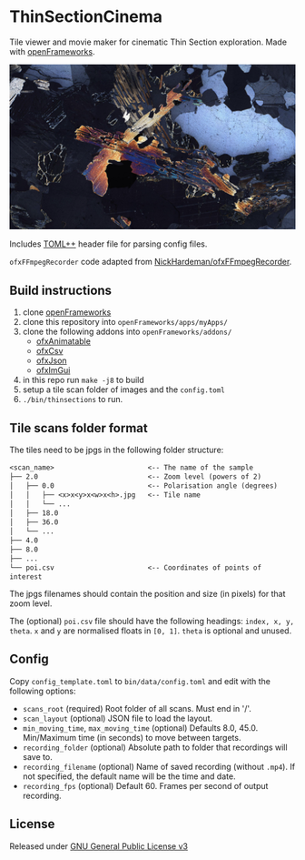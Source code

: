# ThinSectionCinema

Tile viewer and movie maker for cinematic Thin Section exploration.
Made with [openFrameworks](https://openframeworks.cc/).

![Screenshot of a thin section scan with cross polarisation.](thinsection.png)

Includes [TOML++](https://marzer.github.io/tomlplusplus/index.html) header file for parsing config files.

`ofxFFmpegRecorder` code adapted from [NickHardeman/ofxFFmpegRecorder](https://github.com/NickHardeman/ofxFFmpegRecorder).

## Build instructions

1. clone [openFrameworks](https://github.com/openframeworks/openFrameworks)
2. clone this repository into `openFrameworks/apps/myApps/`
3. clone the following addons into `openFrameworks/addons/`
    - [ofxAnimatable](https://github.com/armadillu/ofxAnimatable)
    - [ofxCsv](https://github.com/paulvollmer/ofxCsv)
    - [ofxJson](https://github.com/jeffcrouse/ofxJSON)
    - [ofxImGui](https://github.com/jvcleave/ofxImGui)
4. in this repo run `make -j8` to build
5. setup a tile scan folder of images and the `config.toml`
6. `./bin/thinsections` to run.

## Tile scans folder format

The tiles need to be jpgs in the following folder structure:

```directory
<scan_name>                       <-- The name of the sample 
├── 2.0                           <-- Zoom level (powers of 2)
│   ├── 0.0                       <-- Polarisation angle (degrees)
│   │   ├── <x>x<y>x<w>x<h>.jpg   <-- Tile name
│   │   └── ...
│   ├── 18.0
│   ├── 36.0
│   └── ...
├── 4.0
├── 8.0
├── ...
└── poi.csv                       <-- Coordinates of points of interest
```

The jpgs filenames should contain the position and size (in pixels) for that zoom level.

The (optional) `poi.csv` file should have the following headings: `index, x, y, theta`.
`x` and `y` are normalised floats in `[0, 1]`.
`theta` is optional and unused.

## Config

Copy `config_template.toml` to `bin/data/config.toml` and edit with the following options:

- `scans_root` (required) Root folder of all scans. Must end in '/'.
- `scan_layout` (optional) JSON file to load the layout.
- `min_moving_time`, `max_moving_time` (optional) Defaults 8.0, 45.0. Min/Maximum time (in seconds) to move between targets.
- `recording_folder` (optional) Absolute path to folder that recordings will save to.
- `recording_filename` (optional) Name of saved recording (without `.mp4`). If not specified, the default name will be the time and date.
- `recording_fps` (optional) Default 60. Frames per second of output recording.

## License

Released under [GNU General Public License v3](LICENSE)
